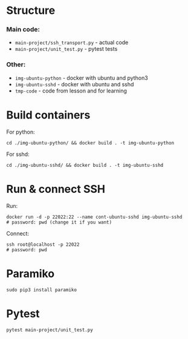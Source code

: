 # Structure
### Main code:  
- `main-project/ssh_transport.py` - actual code
- `main-project/unit_test.py` - pytest tests
### Other:  
- `img-ubuntu-python` - docker with ubuntu and python3  
- `img-ubuntu-sshd` - docker with ubuntu and sshd  
- `tmp-code` - code from lesson and for learning
# Build containers
For python:  
```
cd ./img-ubuntu-python/ && docker build . -t img-ubuntu-python
```
For sshd:
```
cd ./img-ubuntu-sshd/ && docker build . -t img-ubuntu-sshd
```
# Run & connect SSH
Run:
```
docker run -d -p 22022:22 --name cont-ubuntu-sshd img-ubuntu-sshd 
# password: pwd (change it if you want)
```
Connect:
```
ssh root@localhost -p 22022
# password: pwd
```
# Paramiko
```
sudo pip3 install paramiko
```
# Pytest
```
pytest main-project/unit_test.py
```
